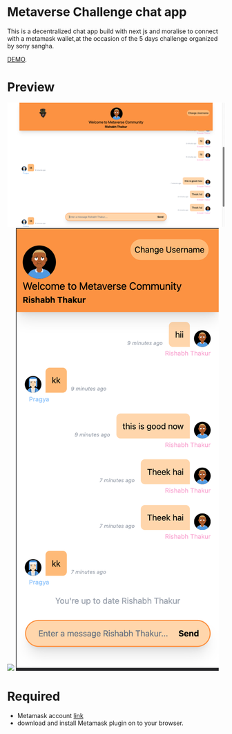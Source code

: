 # Metaverse Challenge chat app

This is a decentralized chat app build with next js and moralise to connect with a metamask wallet,at the occasion of the 5 days challenge organized by sony sangha.

 [DEMO](https://metaverse-chatapp.vercel.app/).

 # Preview 

 <img src="./assets/Screenshot 2022-07-11 at 12.09.48 AM.png">
 <img src="./assets/Screenshot 2022-07-11 at 12.10.33 AM.png">
 <img src="./assets/Screenshot 2022-07-11 at 12.11.01 AM.png">
 

  # Required

  - Metamask account [link](https://metamask.io/)
  - download and install Metamask plugin on to your browser.
